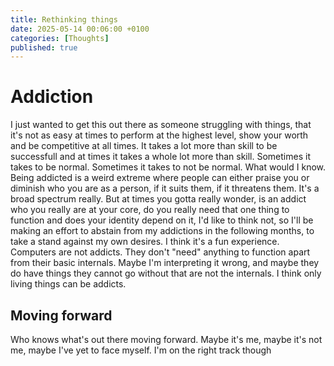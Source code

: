 ```yaml
---
title: Rethinking things
date: 2025-05-14 00:06:00 +0100
categories: [Thoughts]
published: true
---
```


# Addiction

I just wanted to get this out there as someone struggling with things, that it's not as easy at times to perform at the highest level, show your worth and be competitive at all times. It takes a lot more than skill to be successfull and at times it takes a whole lot more than skill.
Sometimes it takes to be normal. Sometimes it takes to not be normal. What would I know. Being addicted is a weird extreme where people can either praise you or diminish who you are as a person, if it suits them, if it threatens them.
It's a broad spectrum really. But at times you gotta really wonder, is an addict who you really are at your core, do you really need that one thing to function and does your identity depend on it, I'd like to think not, so I'll be making an effort to abstain from my addictions in the following months, to take a stand against my own desires. I think it's a fun experience.
Computers are not addicts. They don't "need" anything to function apart from their basic internals. Maybe I'm interpreting it wrong, and maybe they do have things they cannot go without that are not the internals. I think only living things can be addicts.

## Moving forward

Who knows what's out there moving forward. Maybe it's me, maybe it's not me, maybe I've yet to face myself. I'm on the right track though
